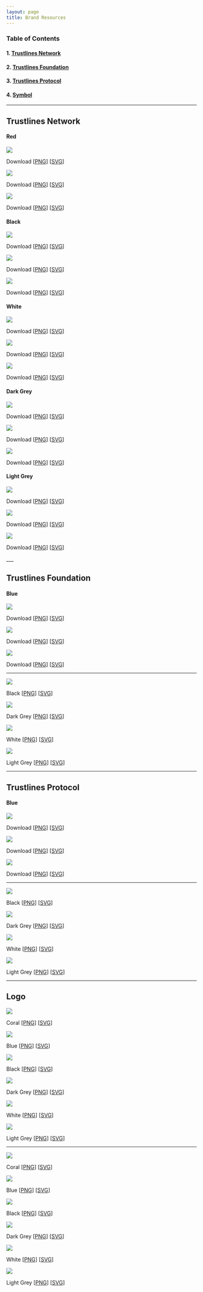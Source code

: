```yaml
---
layout: page
title: Brand Resources
---
```


### Table of Contents

#### 1. [Trustlines Network](#trustlines-network)

#### 2. [Trustlines Foundation](#trustlines-foundation)

#### 3. [Trustlines Protocol](#trustlines-protocol)

#### 4. [Symbol](#symbol)

___

## Trustlines Network

#### Red

<div class="row">
	<div class="6u 12u$(medium)">
		<p class="brand_images_hori"><img src="../../assets/images/brand/Network/PNG/trustlines-network-name-logo-red.png"/></p>
		<p class="brand_links">Download [<a href="../../assets/images/brand/Network/PNG/trustlines-network-name-logo-red.png">PNG</a>]&nbsp;[<a href="../../assets/images/brand/network/svg/trustlines-network-name-logo-red.svg">SVG</a>]</p>
	</div>
	<div class="6u 12u$(medium)">
		<p class="brand_images_hori"><img src="../../assets/images/brand/Network/PNG/trustlines-network-logo-red.png"/></p>
		<p class="brand_links">Download [<a href="../../assets/images/brand/Network/PNG/trustlines-network-logo-red.png">PNG</a>]&nbsp;[<a href="../../assets/images/brand/network/svg/trustlines-network-logo-red.svg">SVG</a>]</p>
	</div>
</div>

<div class="row">
	<div class="6u 12u$(medium)">
		<p class="brand_images"><img src="../../assets/images/brand/Network/PNG/trustlines-network-logo-center-red.png"/></p>
		<p class="brand_links">Download [<a href="../../assets/images/brand/Network/PNG/trustlines-network-logo-center-red.png">PNG</a>]&nbsp;[<a href="../../assets/images/brand/network/svg/trustlines-network-logo-center-red.svg">SVG</a>]</p>
	</div>
</div>

#### Black

<div class="row">
	<div class="6u 12u$(medium)">
		<p class="brand_images_hori"><img src="../../assets/images/brand/Network/PNG/trustlines-network-name-logo-black.png"/></p>
		<p class="brand_links">Download [<a href="../../assets/images/brand/Network/PNG/trustlines-network-name-logo-black.png">PNG</a>]&nbsp;[<a href="../../assets/images/brand/network/svg/trustlines-network-name-logo-black.svg">SVG</a>]</p>
	</div>
	<div class="6u 12u$(medium)">
		<p class="brand_images_hori"><img src="../../assets/images/brand/Network/PNG/trustlines-network-logo-black.png"/></p>
		<p class="brand_links">Download [<a href="../../assets/images/brand/Network/PNG/trustlines-network-logo-black.png">PNG</a>]&nbsp;[<a href="../../assets/images/brand/network/svg/trustlines-network-logo-black.svg">SVG</a>]</p>
	</div>
</div>

<div class="row">
	<div class="6u 12u$(medium)">
		<p class="brand_images"><img src="../../assets/images/brand/Network/PNG/trustlines-network-logo-center-black.png"/></p>
		<p class="brand_links">Download [<a href="../../assets/images/brand/Network/PNG/trustlines-network-logo-center-black.png">PNG</a>]&nbsp;[<a href="../../assets/images/brand/network/svg/trustlines-network-logo-center-black.svg">SVG</a>]</p>
	</div>
</div>

#### White

<div class="row">
	<div class="6u 12u$(medium)">
		<p class="brand_images_hori brand_images_light"><img src="../../assets/images/brand/Network/PNG/trustlines-network-name-logo-white.png"/></p>
		<p class="brand_links">Download [<a href="../../assets/images/brand/Network/PNG/trustlines-network-name-logo-white.png">PNG</a>]&nbsp;[<a href="../../assets/images/brand/network/svg/trustlines-network-name-logo-white.svg">SVG</a>]</p>
	</div>
	<div class="6u 12u$(medium)">
		<p class="brand_images_hori brand_images_light"><img src="../../assets/images/brand/Network/PNG/trustlines-network-logo-white.png"/></p>
		<p class="brand_links">Download [<a href="../../assets/images/brand/Network/PNG/trustlines-network-logo-white.png">PNG</a>]&nbsp;[<a href="../../assets/images/brand/network/svg/trustlines-network-logo-white.svg">SVG</a>]</p>
	</div>
</div>

<div class="row">
	<div class="6u 12u$(medium)">
		<p class="brand_images brand_images_light"><img src="../../assets/images/brand/Network/PNG/trustlines-network-logo-center-white.png"/></p>
		<p class="brand_links">Download [<a href="../../assets/images/brand/Network/PNG/trustlines-network-logo-center-white.png">PNG</a>]&nbsp;[<a href="../../assets/images/brand/network/svg/trustlines-network-logo-center-white.svg">SVG</a>]</p>
	</div>
</div>

#### Dark Grey

<div class="row">
	<div class="6u 12u$(medium)">
		<p class="brand_images_hori"><img src="../../assets/images/brand/Network/PNG/trustlines-network-name-logo-dark-grey.png"/></p>
		<p class="brand_links">Download [<a href="../../assets/images/brand/Network/PNG/trustlines-network-name-logo-dark-grey.png">PNG</a>]&nbsp;[<a href="../../assets/images/brand/network/svg/trustlines-network-name-logo-dark-grey.svg">SVG</a>]</p>
	</div>
	<div class="6u 12u$(medium)">
		<p class="brand_images_hori"><img src="../../assets/images/brand/Network/PNG/trustlines-network-logo-dark-grey.png"/></p>
		<p class="brand_links">Download [<a href="../../assets/images/brand/Network/PNG/trustlines-network-logo-dark-grey.png">PNG</a>]&nbsp;[<a href="../../assets/images/brand/network/svg/trustlines-network-logo-dark-grey.svg">SVG</a>]</p>
	</div>
</div>

<div class="row">
	<div class="6u 12u$(medium)">
		<p class="brand_images"><img src="../../assets/images/brand/Network/PNG/trustlines-network-logo-center-dark-grey.png"/></p>
		<p class="brand_links">Download [<a href="../../assets/images/brand/Network/PNG/trustlines-network-logo-center-dark-grey.png">PNG</a>]&nbsp;[<a href="../../assets/images/brand/network/svg/trustlines-network-logo-center-dark-grey.svg">SVG</a>]</p>
	</div>
</div>

#### Light Grey

<div class="row">
	<div class="6u 12u$(medium)">
		<p class="brand_images_hori brand_images_light"><img src="../../assets/images/brand/Network/PNG/trustlines-network-name-logo-light-grey.png"/></p>
		<p class="brand_links">Download [<a href="../../assets/images/brand/Network/PNG/trustlines-network-name-logo-light-grey.png">PNG</a>]&nbsp;[<a href="../../assets/images/brand/network/svg/trustlines-network-name-logo-light-grey.svg">SVG</a>]</p>
	</div>
	<div class="6u 12u$(medium)">
		<p class="brand_images_hori brand_images_light"><img src="../../assets/images/brand/Network/PNG/trustlines-network-logo-light-grey.png"/></p>
		<p class="brand_links">Download [<a href="../../assets/images/brand/Network/PNG/trustlines-network-logo-light-grey.png">PNG</a>]&nbsp;[<a href="../../assets/images/brand/network/svg/trustlines-network-logo-light-grey.svg">SVG</a>]</p>
	</div>
</div>

<div class="row">
	<div class="6u 12u$(medium)">
		<p class="brand_images brand_images_light"><img src="../../assets/images/brand/Network/PNG/trustlines-network-logo-center-light-grey.png"/></p>
		<p class="brand_links">Download [<a href="../../assets/images/brand/Network/PNG/trustlines-network-logo-center-light-grey.png">PNG</a>]&nbsp;[<a href="../../assets/images/brand/network/svg/trustlines-network-logo-center-light-grey.svg">SVG</a>]</p>
	</div>
</div>
___

## Trustlines Foundation

#### Blue

<div class="row">
	<div class="6u 12u$(medium)">
		<p class="brand_images_hori"><img src="../../assets/images/brand/Foundation/PNG/trustlines-foundation-name-logo-blue.png"/></p>
		<p class="brand_links">Download [<a href="../../assets/images/brand/Foundation/PNG/trustlines-foundation-name-logo-blue.png">PNG</a>]&nbsp;[<a href="../../assets/images/brand/Foundation/svg/trustlines-foundation-name-logo-blue.svg">SVG</a>]</p>
	</div>
	<div class="6u 12u$(medium)">
		<p class="brand_images_hori"><img src="../../assets/images/brand/Foundation/PNG/trustlines-foundation-logo-blue.png"/></p>
		<p class="brand_links">Download [<a href="../../assets/images/brand/Foundation/PNG/trustlines-foundation-logo-blue.png">PNG</a>]&nbsp;[<a href="../../assets/images/brand/Foundation/svg/trustlines-foundation-logo-blue.svg">SVG</a>]</p>
	</div>
</div>

<div class="row">
	<div class="6u 12u$(medium)">
		<p class="brand_images"><img src="../../assets/images/brand/Foundation/PNG/trustlines-foundation-logo-center-blue.png"/></p>
		<p class="brand_links">Download [<a href="../../assets/images/brand/Foundation/PNG/trustlines-foundation-logo-center-blue.png">PNG</a>]&nbsp;[<a href="../../assets/images/brand/Foundation/svg/trustlines-foundation-logo-center-blue.svg">SVG</a>]</p>
	</div>
</div>

___

<div class="row">
	<div class="6u 12u$(medium)">
		<p class="brand_images_hori"><img src="../../assets/images//brand/Foundation/PNG/trustlines-foundation-name-logo-black.png"/></p>
		<p class="brand_links">Black [<a href="../../assets/images//brand/Foundation/PNG/trustlines-foundation-name-logo-black.png">PNG</a>]&nbsp;[<a href="../../assets/images//brand/Foundation/SVG/trustlines-foundation-name-logo-black.svg">SVG</a>]</p>
	</div>
    <div class="6u 12u$(medium)">
		<p class="brand_images_hori"><img src="../../assets/images//brand/Foundation/PNG/trustlines-foundation-name-logo-dark-grey.png"/></p>
		<p class="brand_links">Dark Grey [<a href="../../assets/images//brand/Foundation/PNG/trustlines-foundation-name-logo-dark-grey.png">PNG</a>]&nbsp;[<a href="../../assets/images//brand/Foundation/SVG/trustlines-foundation-name-logo-dark-grey.svg">SVG</a>]</p>
	</div>
</div>

<div class="row">
	<div class="6u 12u$(medium)">
		<p class="brand_images_hori brand_images_light"><img src="../../assets/images//brand/Foundation/PNG/trustlines-foundation-name-logo-white.png"/></p>
		<p class="brand_links">White [<a href="../../assets/images//brand/Foundation/PNG/trustlines-foundation-name-logo-white.png">PNG</a>]&nbsp;[<a href="../../assets/images//brand/Foundation/SVG/trustlines-foundation-name-logo-white.svg">SVG</a>]</p>
	</div>
    <div class="6u 12u$(medium)">
		<p class="brand_images_hori brand_images_light"><img src="../../assets/images//brand/Foundation/PNG/trustlines-foundation-name-logo-light-grey.png"/></p>
		<p class="brand_links">Light Grey [<a href="../../assets/images//brand/Foundation/PNG/trustlines-foundation-name-logo-light-grey.png">PNG</a>]&nbsp;[<a href="../../assets/images//brand/Foundation/SVG/trustlines-foundation-name-logo-light-grey.svg">SVG</a>]</p>
	</div>
</div>

___

## Trustlines Protocol

#### Blue

<div class="row">
	<div class="6u 12u$(medium)">
		<p class="brand_images_hori"><img src="../../assets/images/brand/Protocol/PNG/trustlines-protocol-name-logo-blue.png"/></p>
		<p class="brand_links">Download [<a href="../../assets/images/brand/Protocol/PNG/trustlines-protocol-name-logo-blue.png">PNG</a>]&nbsp;[<a href="../../assets/images/brand/Protocol/svg/trustlines-protocol-name-logo-blue.svg">SVG</a>]</p>
	</div>
	<div class="6u 12u$(medium)">
		<p class="brand_images_hori"><img src="../../assets/images/brand/Protocol/PNG/trustlines-protocol-logo-blue.png"/></p>
		<p class="brand_links">Download [<a href="../../assets/images/brand/Protocol/PNG/trustlines-protocol-logo-blue.png">PNG</a>]&nbsp;[<a href="../../assets/images/brand/Protocol/svg/trustlines-protocol-logo-blue.svg">SVG</a>]</p>
	</div>
</div>

<div class="row">
	<div class="6u 12u$(medium)">
		<p class="brand_images"><img src="../../assets/images/brand/Protocol/PNG/trustlines-protocol-logo-center-blue.png"/></p>
		<p class="brand_links">Download [<a href="../../assets/images/brand/Protocol/PNG/trustlines-protocol-logo-center-blue.png">PNG</a>]&nbsp;[<a href="../../assets/images/brand/Protocol/svg/trustlines-protocol-logo-center-blue.svg">SVG</a>]</p>
	</div>
</div>

___

<div class="row">
	<div class="6u 12u$(medium)">
		<p class="brand_images_hori"><img src="../../assets/images//brand/protocol/PNG/trustlines-protocol-name-logo-black.png"/></p>
		<p class="brand_links">Black [<a href="../../assets/images//brand/protocol/PNG/trustlines-protocol-name-logo-black.png">PNG</a>]&nbsp;[<a href="../../assets/images//brand/protocol/SVG/trustlines-protocol-name-logo-black.svg">SVG</a>]</p>
	</div>
    <div class="6u 12u$(medium)">
		<p class="brand_images_hori"><img src="../../assets/images//brand/protocol/PNG/trustlines-protocol-name-logo-dark-grey.png"/></p>
		<p class="brand_links">Dark Grey [<a href="../../assets/images//brand/protocol/PNG/trustlines-protocol-name-logo-dark-grey.png">PNG</a>]&nbsp;[<a href="../../assets/images//brand/protocol/SVG/trustlines-protocol-name-logo-dark-grey.svg">SVG</a>]</p>
	</div>
</div>

<div class="row">
	<div class="6u 12u$(medium)">
		<p class="brand_images_hori brand_images_light"><img src="../../assets/images//brand/protocol/PNG/trustlines-protocol-name-logo-white.png"/></p>
		<p class="brand_links"> White [<a href="../../assets/images//brand/protocol/PNG/trustlines-protocol-name-logo-white.png">PNG</a>]&nbsp;[<a href="../../assets/images//brand/protocol/SVG/trustlines-protocol-name-logo-white.svg">SVG</a>]</p>
	</div>
    <div class="6u 12u$(medium)">
		<p class="brand_images_hori brand_images_light"><img src="../../assets/images//brand/protocol/PNG/trustlines-protocol-name-logo-light-grey.png"/></p>
		<p class="brand_links">Light Grey [<a href="../../assets/images//brand/protocol/PNG/trustlines-protocol-name-logo-light-grey.png">PNG</a>]&nbsp;[<a href="../../assets/images//brand/protocol/SVG/trustlines-protocol-name-logo-light-grey.svg">SVG</a>]</p>
	</div>
</div>

___

## Logo

<div class="row">
	<div class="6u 12u$(medium)">
		<p class="brand_images"><img src="../../assets/images/brand/General/PNG/trustlines-mark-logo-red.png"/></p>
		<p class="brand_links">Coral [<a href="../../assets/images/brand/General/PNG/trustlines-mark-logo-red.png">PNG</a>]&nbsp;[<a href="../../assets/images/brand/General/SVG/trustlines-mark-logo-red.svg">SVG</a>]</p>
	</div>
  	<div class="6u 12u$(medium)">
		<p class="brand_images"><img src="../../assets/images/brand/General/PNG/trustlines-mark-logo-blue.png"/></p>
		<p class="brand_links">Blue [<a href="../../assets/images/brand/General/PNG/trustlines-mark-logo-blue.png">PNG</a>]&nbsp;[<a href="../../assets/images/brand/General/SVG/trustlines-mark-logo-blue.svg">SVG</a>]</p>
	</div>
</div>

<div class="row">
	<div class="6u 12u$(medium)">
		<p class="brand_images"><img src="../../assets/images/brand/General/PNG/trustlines-mark-logo-black.png"/></p>
		<p class="brand_links">Black [<a href="../../assets/images/brand/General/PNG/trustlines-mark-logo-black.png">PNG</a>]&nbsp;[<a href="../../assets/images/brand/General/SVG/trustlines-mark-logo-black.svg">SVG</a>]</p>
	</div>
  	<div class="6u 12u$(medium)">
		<p class="brand_images"><img src="../../assets/images/brand/General/PNG/trustlines-mark-logo-dark-grey.png"/></p>
		<p class="brand_links">Dark Grey [<a href="../../assets/images/brand/General/PNG/trustlines-mark-logo-dark-grey.png">PNG</a>]&nbsp;[<a href="../../assets/images/brand/General/SVG/trustlines-mark-logo-dark-grey.svg">SVG</a>]</p>
	</div>
</div>

<div class="row">
	<div class="6u 12u$(medium)">
		<p class="brand_images brand_images_light"><img src="../../assets/images/brand/General/PNG/trustlines-mark-logo-white.png"/></p>
		<p class="brand_links">White [<a href="../../assets/images/brand/General/PNG/trustlines-mark-logo-white.png">PNG</a>]&nbsp;[<a href="../../assets/images/brand/General/SVG/trustlines-mark-logo-white.svg">SVG</a>]</p>
	</div>
  	<div class="6u 12u$(medium)">
		<p class="brand_images brand_images_light"><img src="../../assets/images/brand/General/PNG/trustlines-mark-logo-light-grey.png"/></p>
		<p class="brand_links">Light Grey [<a href="../../assets/images/brand/General/PNG/trustlines-mark-logo-light-grey.png">PNG</a>]&nbsp;[<a href="../../assets/images/brand/General/SVG/trustlines-mark-logo-light-grey.svg">SVG</a>]</p>
	</div>
</div>

___

<div class="row">
	<div class="6u 12u$(medium)">
		<p class="brand_images_hori brand_images"><img src="../../assets/images/brand/General/PNG/trustlines-logo-red.png"/></p>
		<p class="brand_links">Coral [<a href="../../assets/images/brand/General/PNG/trustlines-logo-red.png">PNG</a>]&nbsp;[<a href="../../assets/images/brand/General/SVG/trustlines-logo-red.svg">SVG</a>]</p>
	</div>
  	<div class="6u 12u$(medium)">
		<p class="brand_images_hori brand_images"><img src="../../assets/images/brand/General/PNG/trustlines-logo-blue.png"/></p>
		<p class="brand_links">Blue [<a href="../../assets/images/brand/General/PNG/trustlines-logo-blue.png">PNG</a>]&nbsp;[<a href="../../assets/images/brand/General/SVG/trustlines-logo-blue.svg">SVG</a>]</p>
	</div>
</div>

<div class="row">
	<div class="6u 12u$(medium)">
		<p class="brand_images_hori brand_images"><img src="../../assets/images/brand/General/PNG/trustlines-logo-black.png"/></p>
		<p class="brand_links">Black [<a href="../../assets/images/brand/General/PNG/trustlines-logo-black.png">PNG</a>]&nbsp;[<a href="../../assets/images/brand/General/SVG/trustlines-logo-black.svg">SVG</a>]</p>
	</div>
  	<div class="6u 12u$(medium)">
		<p class="brand_images_hori brand_images"><img src="../../assets/images/brand/General/PNG/trustlines-logo-dark-grey.png"/></p>
		<p class="brand_links">Dark Grey [<a href="../../assets/images/brand/General/PNG/trustlines-logo-dark-grey.png">PNG</a>]&nbsp;[<a href="../../assets/images/brand/General/SVG/trustlines-logo-dark-grey.svg">SVG</a>]</p>
	</div>
</div>

<div class="row">
	<div class="6u 12u$(medium)">
		<p class="brand_images_hori brand_images brand_images_light"><img src="../../assets/images/brand/General/PNG/trustlines-logo-white.png"/></p>
		<p class="brand_links">White [<a href="../../assets/images/brand/General/PNG/trustlines-logo-white.png">PNG</a>]&nbsp;[<a href="../../assets/images/brand/General/SVG/trustlines-logo-white.svg">SVG</a>]</p>
	</div>
  	<div class="6u 12u$(medium)">
		<p class="brand_images_hori brand_images brand_images_light"><img src="../../assets/images/brand/General/PNG/trustlines-logo-light-grey.png"/></p>
		<p class="brand_links">Light Grey [<a href="../../assets/images/brand/General/PNG/trustlines-logo-light-grey.png">PNG</a>]&nbsp;[<a href="../../assets/images/brand/General/SVG/trustlines-logo-light-grey.svg">SVG</a>]</p>
	</div>
</div>
